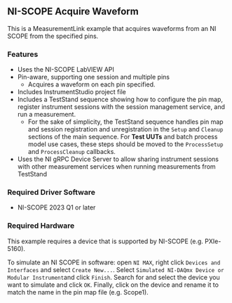 ## NI-SCOPE Acquire Waveform

This is a MeasurementLink example that acquires waveforms from an NI SCOPE from the specified pins.

### Features

- Uses the NI-SCOPE LabVIEW API
- Pin-aware, supporting one session and multiple pins
  - Acquires a waveform on each pin specified.
- Includes InstrumentStudio project file
- Includes a TestStand sequence showing how to configure the pin map, register
  instrument sessions with the session management service, and run a measurement.
  - For the sake of simplicity, the TestStand sequence handles pin map and session registration and unregistration in the `Setup` and `Cleanup` sections of the main sequence. For **Test UUTs** and batch process model use cases, these steps should be moved to the `ProcessSetup` and `ProcessCleanup` callbacks.
- Uses the NI gRPC Device Server to allow sharing instrument sessions with other
  measurement services when running measurements from TestStand

### Required Driver Software

- NI-SCOPE 2023 Q1 or later

### Required Hardware

This example requires a device that is supported by NI-SCOPE (e.g. PXIe-5160).

To simulate an NI SCOPE in software: open `NI MAX`, right click `Devices and Interfaces` and select
`Create New...`. Select `Simulated NI-DAQmx Device or Modular Instrument`and click `Finish`. Search for and
select the device you want to simulate and click `OK`. Finally, click on the device and rename it to match
the name in the pin map file (e.g. Scope1).